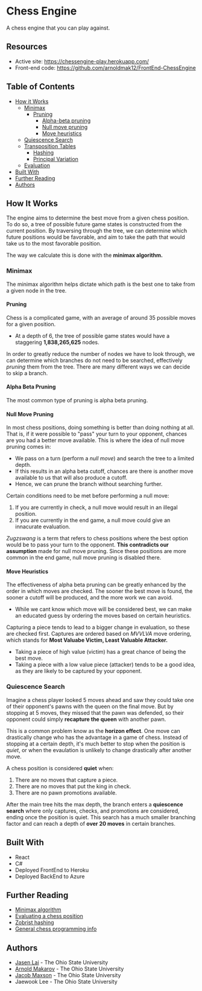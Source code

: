 # Chess Engine

A chess engine that you can play against.

## Resources

* Active site: https://chessengine-play.herokuapp.com/
* Front-end code: https://github.com/arnoldmak12/FrontEnd-ChessEngine

## Table of Contents

- [How it Works](#how-it-works)
    - [Minimax](#minimax)
        - [Pruning](#pruning)
            - [Alpha-beta pruning](#alpha-beta-pruning)
            - [Null move pruning](#null-move-pruning)
            - [Move heuristics](#move-heuristics)
    - [Quiescence Search](#quiescence-search)
    - [Transposition Tables](#transposition-tables)
        - [Hashing](#hashing)
        - [Principal Variation](#principal-variation)
    - [Evaluation](#evaluation)
- [Built With](#built-with)
- [Further Reading](#further-reading)
- [Authors](#authors)

## How It Works

The engine aims to determine the best move from a given chess position. To do so, a tree of possible future game states is constructed from the current position. By traversing through the tree, we can determine which future positions would be favorable, and aim to take the path that would take us to the most favorable position. 

The way we calculate this is done with the **minimax algorithm.**

### Minimax

The minimax algorithm helps dictate which path is the best one to take from a given node in the tree.

#### Pruning
 
Chess is a complicated game, with an average of around 35 possible moves for a given position. 
* At a depth of 6, the tree of possible game states would have a staggering **1,838,265,625** nodes.

In order to greatly reduce the number of nodes we have to look through, we can determine which branches do not need to be searched, effectively *pruning* them from the tree. There are many different ways we can decide to skip a branch.
 
#### Alpha Beta Pruning
 
The most common type of pruning is alpha beta pruning.

#### Null Move Pruning

In most chess positions, doing something is better than doing nothing at all. That is, if it were possible to "pass" your turn to your opponent, chances are you had a better move available. This is where the idea of null move pruning comes in:
* We pass on a turn (perform a *null move*) and search the tree to a limited depth. 
* If this results in an alpha beta cutoff, chances are there is another move available to us that will also produce a cutoff.
* Hence, we can prune the branch without searching further.

Certain conditions need to be met before performing a null move: 
1. If you are currently in check, a null move would result in an illegal position. 
2. If you are currently in the end game, a null move could give an innacurate evaluation.

*Zugzswang* is a term that refers to chess positions where the best option would be to pass your turn to the opponent. **This contradicts our assumption** made for null move pruning. Since these positions are more common in the end game, null move pruning is disabled there.

#### Move Heuristics

The effectiveness of alpha beta pruning can be greatly enhanced by the order in which moves are checked. The sooner the best move is found, the sooner a cutoff will be produced, and the more work we can avoid.

* While we cant know which move will be considered best, we can make an educated guess by ordering the moves based on certain heuristics.

Capturing a piece tends to lead to a bigger change in evaluation, so these are checked first. Captures are ordered based on *MVVLVA* move ordering, which stands for **Most Valuabe Victim, Least Valuable Attacker.**
* Taking a piece of high value (victim) has a great chance of being the best move.
* Taking a piece with a low value piece (attacker) tends to be a good idea, as they are likely to be captured by your opponent.

### Quiescence Search

Imagine a chess player looked 5 moves ahead and saw they could take one of their opponent's pawns with the queen on the final move. But by stopping at 5 moves, they missed that the pawn was defended, so their opponent could simply **recapture the queen** with another pawn.

This is a common problem know as the **horizon effect**. One move can drastically change who has the advantage in a game of chess. Instead of stopping at a certain depth, it's much better to stop when the position is *quiet*, or when the evaulation is unlikely to change drastically after another move.

A chess position is considered **quiet** when:
1. There are no moves that capture a piece.
2. There are no moves that put the king in check.
3. There are no pawn promotions available.

After the main tree hits the max depth, the branch enters a **quiescence search** where only captures, checks, and promotions are considered, ending once the position is quiet. This search has a much smaller branching factor and can reach a depth of **over 20 moves** in certain branches.

## Built With
* React
* C#
* Deployed FrontEnd to Heroku
* Deployed BackEnd to Azure

## Further Reading

- [Minimax algorithm](https://www.baeldung.com/java-minimax-algorithm)
- [Evaluating a chess position](https://www.chessprogramming.org/Evaluation)
- [Zobrist hashing](https://iq.opengenus.org/zobrist-hashing-game-theory/)
- [General chess programming info](https://www.chessprogramming.org/Main_Page)

## Authors
* [Jasen Lai](https://www.linkedin.com/in/jasenlai/) - The Ohio State University
* [Arnold Makarov](https://www.linkedin.com/in/arnoldmakarov/) - The Ohio State University
* [Jacob Maxson](https://www.linkedin.com/in/jacob-maxson-63869018a/) - The Ohio State University
* Jaewook Lee - The Ohio State University
